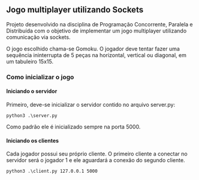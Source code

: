 ## Jogo multiplayer utilizando Sockets

Projeto desenvolvido na disciplina de Programação Concorrente, Paralela e Distribuída com o objetivo de implementar um jogo multiplayer utilizando comunicação via sockets.

O jogo escolhido chama-se Gomoku. O jogador deve tentar fazer uma sequência ininterrupta de 5 peças na horizontal, vertical ou diagonal, em um tabuleiro 15x15.

### Como inicializar o jogo

#### Iniciando o servidor

Primeiro, deve-se inicializar o servidor contido no arquivo server.py:

```
python3 .\server.py
```

Como padrão ele é inicializado sempre na porta 5000.

#### Iniciando os clientes

Cada jogador possui seu próprio cliente. O primeiro cliente a conectar no servidor será o jogador 1 e ele aguardará a conexão do segundo cliente.

```
python3 .\client.py 127.0.0.1 5000
```
